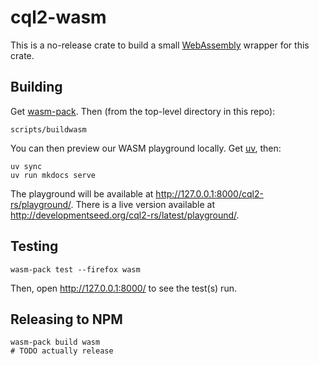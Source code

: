 # cql2-wasm

This is a no-release crate to build a small [WebAssembly](https://webassembly.org/) wrapper for this crate.

## Building

Get [wasm-pack](https://rustwasm.github.io/wasm-pack/installer/).
Then (from the top-level directory in this repo):

```shell
scripts/buildwasm
```

You can then preview our WASM playground locally.
Get [uv](https://docs.astral.sh/uv/getting-started/installation/), then:

```shell
uv sync
uv run mkdocs serve
```

The playground will be available at <http://127.0.0.1:8000/cql2-rs/playground/>.
There is a live version available at <http://developmentseed.org/cql2-rs/latest/playground/>.

## Testing

```shell
wasm-pack test --firefox wasm
```

Then, open <http://127.0.0.1:8000/> to see the test(s) run.

## Releasing to NPM

```shell
wasm-pack build wasm
# TODO actually release
```

